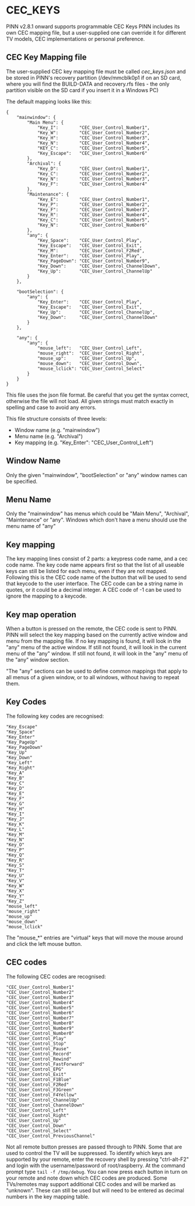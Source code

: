 # CEC_KEYS

PINN v2.8.1 onward supports programmable CEC Keys
PINN includes its own CEC mapping file, but a user-supplied one can override it for different TV models, CEC implementations or personal preference.

## CEC Key Mapping file

The user-supplied CEC key mapping file must be called *cec_keys.json* and be stored in PINN's recovery partition (/dev/mmcblk0p1 if on an SD card, where you will find 
the BUILD-DATA and recovery.rfs files - the only partition visible on the SD card if you insert it in a Windows PC)

The default mapping looks like this:
```
{
    "mainwindow": {
        "Main Menu": {
            "Key_I":        "CEC_User_Control_Number1",
            "Key_W":        "CEC_User_Control_Number2",
            "Key_H":        "CEC_User_Control_Number3",
            "Key_N":        "CEC_User_Control_Number4",
            "KEY_C":        "CEC_User_Control_Number5",
            "Key_Escape":   "CEC_User_Control_Number6"
        },
        "Archival": {
            "Key_D":        "CEC_User_Control_Number1",
            "Key_C":        "CEC_User_Control_Number2",
            "Key_N":        "CEC_User_Control_Number3",
            "Key_F":        "CEC_User_Control_Number4"
        },
        "Maintenance": {
            "Key_E":        "CEC_User_Control_Number1",
            "Key_P":        "CEC_User_Control_Number2",
            "Key_F":        "CEC_User_Control_Number3",
            "Key_R":        "CEC_User_Control_Number4",
            "Key_C":        "CEC_User_Control_Number5",
            "Key_N":        "CEC_User_Control_Number6"
        },
        "any": {
            "Key_Space":    "CEC_User_Control_Play",
            "Key_Escape":   "CEC_User_Control_Exit",
            "Key_M":        "CEC_User_Control_F2Red",
            "Key_Enter":    "CEC_User_Control_Play",
            "Key_PageDown": "CEC_User_Control_Number9",
            "Key_Down":     "CEC_User_Control_ChannelDown",
            "Key_Up":       "CEC_User_Control_ChannelUp" 
        }
    },

    "bootSelection": {
        "any": {
            "Key_Enter":    "CEC_User_Control_Play",
            "Key_Escape":   "CEC_User_Control_Exit",
            "Key_Up":       "CEC_User_Control_ChannelUp",
            "Key_Down":     "CEC_User_Control_ChannelDown"
        }
    },

    "any": {
        "any": {
            "mouse_left":   "CEC_User_Control_Left",
            "mouse_right":  "CEC_User_Control_Right",
            "mouse_up":     "CEC_User_Control_Up",
            "mouse_down":   "CEC_User_Control_Down",
            "mouse_lclick": "CEC_User_Control_Select"
        }
    }
}
```
This file uses the json file format. Be careful that you get the syntax correct, otherwise the file will not load.
All given strings must match exactly in spelling and case to avoid any errors.

This file structure consists of three levels:
 * Window name (e.g. "mainwindow")
 * Menu name   (e.g. "Archival")
 * Key mapping (e.g. "Key_Enter": "CEC_User_Control_Left")

## Window Name
Only the given "mainwindow", "bootSelection" or "any" window names can be specified.

## Menu Name
Only the "mainwindow" has menus which could be "Main Menu", "Archival", "Maintenance" or "any". Windows which don't have a menu should use the menu name of "any"

## Key mapping
The key mapping lines consist of 2 parts: a keypress code name, and a cec code name.
The key code name appears first so that the list of all useable keys can still be listed for each menu, even if they are not mapped.
Following this is the CEC code name of the button that will be used to send that keycode to the user interface.
The CEC code can be a string name in quotes, or it could be a decimal integer. A CEC code of -1 can be used to ignore the mapping to a keycode.

## Key map operation

When a button is pressed on the remote, the CEC code is sent to PINN.
PINN will select the key mapping based on the currently active window and menu from the mapping file.
If no key mapping is found, it will look in the "any" menu of the active window.
If still not found, it will look in the current menu of the "any" window.
If still not found, it will look in the "any" menu of the "any" window section.

"The "any" sections can be used to define common mappings that apply to all menus of a given window, or to all windows, without having to repeat them.

## Key Codes

The following key codes are recognised:

    "Key_Escape"
    "Key_Space"
    "Key_Enter"
    "Key_PageUp"
    "Key_PageDown"
    "Key_Up"
    "Key_Down"
    "Key_Left"
    "Key_Right"
    "Key_A"
    "Key_B"
    "Key_C"
    "Key_D"
    "Key_E"
    "Key_F"
    "Key_G"
    "Key_H"
    "Key_I"
    "Key_J"
    "Key_K"
    "Key_L"
    "Key_M"
    "Key_N"
    "Key_O"
    "Key_P"
    "Key_Q"
    "Key_R"
    "Key_S"
    "Key_T"
    "Key_U"
    "Key_V"
    "Key_W"
    "Key_X"
    "Key_Y"
    "Key_Z"
    "mouse_left"
    "mouse_right"
    "mouse_up"
    "mouse_down"
    "mouse_lclick"

The "mouse_*" entries are "virtual" keys that will move the mouse around and click the left mouse button.

## CEC codes

The following CEC codes are recognised:

    "CEC_User_Control_Number1"
    "CEC_User_Control_Number2"
    "CEC_User_Control_Number3"
    "CEC_User_Control_Number4"
    "CEC_User_Control_Number5"
    "CEC_User_Control_Number6"
    "CEC_User_Control_Number7"
    "CEC_User_Control_Number8"
    "CEC_User_Control_Number9"
    "CEC_User_Control_Number0"
    "CEC_User_Control_Play"
    "CEC_User_Control_Stop"
    "CEC_User_Control_Pause"
    "CEC_User_Control_Record"
    "CEC_User_Control_Rewind"
    "CEC_User_Control_FastForward"
    "CEC_User_Control_EPG"
    "CEC_User_Control_Exit"
    "CEC_User_Control_F1Blue"
    "CEC_User_Control_F2Red"
    "CEC_User_Control_F3Green"
    "CEC_User_Control_F4Yellow"
    "CEC_User_Control_ChannelUp"
    "CEC_User_Control_ChannelDown"
    "CEC_User_Control_Left"
    "CEC_User_Control_Right"
    "CEC_User_Control_Up"
    "CEC_User_Control_Down"
    "CEC_User_Control_Select"
    "CEC_User_Control_PreviousChannel"

Not all remote button presses are passed through to PINN. Some that are used to control the TV will be suppressed.
To identify which keys are supported by your remote, enter the recovery shell by pressing "ctrl-alt-F2" and login with the username/password of root/raspberry.
At the command prompt type `tail -f /tmp/debug`. You can now press each button in turn on your remote and note down which CEC codes are produced. 
Some TVs/remotes may support additional CEC codes and will be marked as "unknown". These can still be used but will need to be entered as decimal numbers in the key mapping table.



